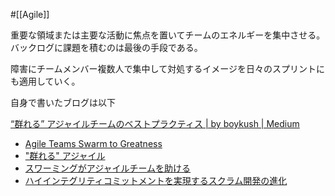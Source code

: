 #[[Agile]]

重要な領域または主要な活動に焦点を置いてチームのエネルギーを集中させる。バックログに課題を積むのは最後の手段である。

障害にチームメンバー複数人で集中して対処するイメージを日々のスプリントにも適用していく。

自身で書いたブログは以下

[“群れる” アジャイルチームのベストプラクティス  | by boykush  | Medium](https://medium.com/@boykush/best-practices-for-swarming-agile-team-9e2aef20f74e)

- [Agile Teams Swarm to Greatness](https://brainslink.com/2013/01/agile-teams-swarm-to-greatness/)
- ["群れる" アジャイル](https://speakerdeck.com/i35_267/swarming-in-agile)
- [スワーミングがアジャイルチームを助ける](https://www.infoq.com/jp/news/2013/03/swarming-agile-teams-deliver/)
- [ハイインテグリティコミットメントを実現するスクラム開発の進化](https://speakerdeck.com/kaelaela/evolution-of-scrum-for-high-integrity-commitment)